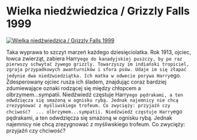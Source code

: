 Wielka niedźwiedzica / Grizzly Falls 1999 
=============
[![Wielka niedźwiedzica / Grizzly Falls 1999 ](http://vidos.pl/images/player.gif)](http://vidos.pl/wielka-niedzwiedzica-grizzly-falls-1999)

 Taka wyprawa to szczyt marzeń każdego dziesięciolatka. Rok 1913, ojciec, łowca zwierząt, zabiera Harry`ego do kanadyjskiej puszczy, by po raz pierwszy schwytać żywego grizzly. Towarzyszy im indiański tropiciel, zgraja przypadkowych awanturników i sfora psów. Udaje im się złapać jedynie dwa niedźwiedziątka. Ich matka w odwecie porywa Harry`ego. Zdesperowany ojciec rusza ich śladem, znajdując coraz bardziej zdumiewające oznaki rodzącej się między chłopcem a olbrzymem...sympatii. Niedźwiedź częstuje Harry`ego pędrakami, a ten odwdzięcza się smażoną w ognisku rybą. Jednak najemnicy nie chcą zrezygnować z myśliwskiego trofeum. Co zwycięży: przyjaźń czy chciwość?  ... olbrzymem...sympatii. Niedźwiedź częstuje Harry`ego pędrakami, a ten odwdzięcza się smażoną w ognisku rybą. Jednak najemnicy nie chcą zrezygnować z myśliwskiego trofeum. Co zwycięży: przyjaźń czy chciwość?
